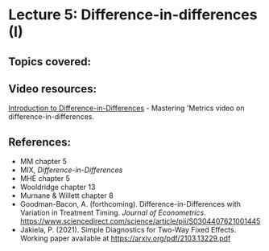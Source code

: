 # Lecture 5: Difference-in-differences (I)

## Topics covered:

## Video resources:

[Introduction to Difference-in-Differences](https://www.youtube.com/watch?v=eiffOVbYvNc) - Mastering 'Metrics video on difference-in-differences.

## References:

* MM chapter 5
* MIX, *Difference-in-Differences*
* MHE chapter 5
* Wooldridge chapter 13
* Murnane & Willett chapter 8
* Goodman-Bacon, A. (forthcoming). Difference-in-Differences with Variation in Treatment Timing. *Journal of Econometrics*. https://www.sciencedirect.com/science/article/pii/S0304407621001445
* Jakiela, P. (2021). Simple Diagnostics for Two-Way Fixed Effects. Working paper available at https://arxiv.org/pdf/2103.13229.pdf

